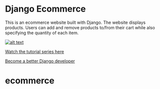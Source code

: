 # Django Ecommerce

This is an ecommerce website built with Django. The website displays products. Users can add and remove products to/from their cart while also specifying the quantity of each item.

[![alt text](https://github.com/justdjango/django-ecommerce/blob/master/thumbnail.png "Logo")](https://youtu.be/z4USlooVXG0)

[Watch the tutorial series here](https://youtu.be/z4USlooVXG0)

[Become a better Django developer](https://www.justdjango.com)
# ecommerce
